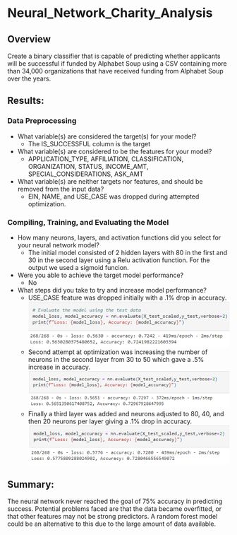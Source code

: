 # Neural_Network_Charity_Analysis

## Overview
Create a binary classifier that is capable of predicting whether applicants will be successful if funded by Alphabet Soup using a CSV containing more than 34,000 organizations that have received funding from Alphabet Soup over the years. 


## Results:

### Data Preprocessing
- What variable(s) are considered the target(s) for your model? 
  - The IS_SUCCESSFUL column is the target
- What variable(s) are considered to be the features for your model?
  - APPLICATION_TYPE, AFFILIATION, CLASSIFICATION, ORGANIZATION, STATUS, INCOME_AMT, SPECIAL_CONSIDERATIONS, ASK_AMT
- What variable(s) are neither targets nor features, and should be removed from the input data?
  - EIN, NAME, and USE_CASE was dropped during attempted optimization.

### Compiling, Training, and Evaluating the Model
- How many neurons, layers, and activation functions did you select for your neural network model?
  - The initial model consisted of 2 hidden layers with 80 in the first and 30 in the second layer using a Relu activation function. For the output we used a sigmoid funcion.
- Were you able to achieve the target model performance?
  - No
- What steps did you take to try and increase model performance?
  - USE_CASE feature was dropped initially with a .1% drop in accuracy. 
![Optimization Result 1](https://github.com/K3Rob/Neural_Network_Charity_Analysis/blob/main/Neural_Network_Charity_Analysis/Images/OptRes1.PNG)
  - Second attempt at optimization was increasing the number of neurons in the second layer from 30 to 50 which gave a .5% increase in accuracy. 
![Optimization Result 2](https://github.com/K3Rob/Neural_Network_Charity_Analysis/blob/main/Neural_Network_Charity_Analysis/Images/OptRes2.PNG)
  - Finally a third layer was added and neurons adjusted to 80, 40, and then 20 neurons per layer giving a .1% drop in accuracy.
![Optimization Result 3](https://github.com/K3Rob/Neural_Network_Charity_Analysis/blob/main/Neural_Network_Charity_Analysis/Images/OptRes3.PNG)


## Summary:
The neural network never reached the goal of 75% accuracy in predicting success. Potential problems faced are that the data became overfitted, or that other features may not be strong predictors. A random forest model could be an alternative to this due to the large amount of data available.
